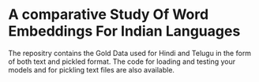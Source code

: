 # A comparative Study Of Word Embeddings For Indian Languages

The repositry contains the Gold Data used for Hindi and Telugu in the form of both text and pickled format. The code for loading and testing your models and for pickling text files are also available.



